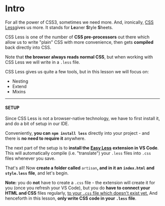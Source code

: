 # Intro

For all the power of CSS3, sometimes we need more. And, ironically, [CSS Less](http://lesscss.org/)gives us more. It stands for **Le**aner **S**tyle **S**heets.

  

CSS Less is one of the number of **CSS pre-processors** out there which allow us to write "plain" CSS with more convenience, then gets **compiled** back directly into CSS.

  

Note that **the browser always reads normal CSS**, but when working with CSS Less we will write in a `.less` file.

  

CSS Less gives us quite a few tools, but in this lesson we will focus on:

-   Nesting
-   Extend
-   Mixins

  

----------

  

#### **SETUP**

  

Since CSS Less is not a browser-native technology, we have to first install it, and do a bit of setup in our IDE.

  

Conveniently, **you can** **`npm install less`** directly into your project - and there is **no need to require it** anywhere.

  

The next part of the setup is to **install the** [**Easy Less**](https://github.com/mrcrowl/vscode-easy-less) **extension in VS Code**. This will automatically compile (i.e. "translate") your `.less` files into `.css` files whenever you save.

  

That's all! Now **create a folder called** `artisan`**, and in it an** **`index.html`** **and** **`style.less`** **file**, and let's begin.

  

**Note:** you do **not** have to create a `.css` file - the extension will create it for you (once you refresh your VS Code), but you do **have to connect your HTML and CSS** files regularly, <ins>to your `.css` file which doesn't exist yet.</ins> And henceforth in this lesson, **only write CSS code in your** **`.less`** **file**.
